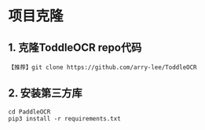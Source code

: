 # 项目克隆

## 1. 克隆ToddleOCR repo代码

```
【推荐】git clone https://github.com/arry-lee/ToddleOCR
```


## 2. 安装第三方库

```
cd PaddleOCR
pip3 install -r requirements.txt
```
